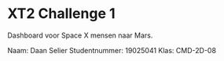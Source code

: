 # XT2 Challenge 1
 Dashboard voor Space X mensen naar Mars.
 
 Naam: Daan Selier
 Studentnummer: 19025041
 Klas: CMD-2D-08

